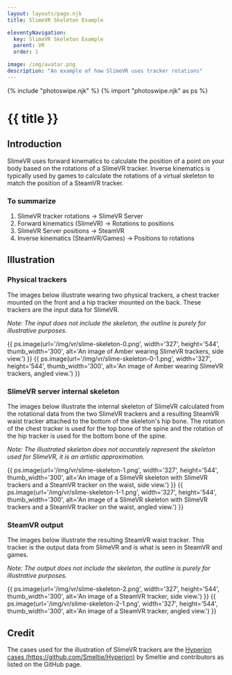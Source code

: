 ```yaml
---
layout: layouts/page.njk
title: SlimeVR Skeleton Example

eleventyNavigation:
  key: SlimeVR Skeleton Example
  parent: VR
  order: 1

image: /img/avatar.png
description: "An example of how SlimeVR uses tracker rotations"
---
```

{% include "photoswipe.njk" %}
{% import "photoswipe.njk" as ps %}

# {{ title }}

## Introduction

SlimeVR uses forward kinematics to calculate the position of a point on your body based on the rotations of a SlimeVR tracker. Inverse kinematics is typically used by games to calculate the rotations of a virtual skeleton to match the position of a SteamVR tracker.

### To summarize

1. SlimeVR tracker rotations -> SlimeVR Server
2. Forward kinematics (SlimeVR) -> Rotations to positions
3. SlimeVR Server positions -> SteamVR
4. Inverse kinematics (SteamVR/Games) -> Positions to rotations

## Illustration

### Physical trackers

The images below illustrate wearing two physical trackers, a chest tracker mounted on the front and a hip tracker mounted on the back. These trackers are the input data for SlimeVR.

_Note: The input does not include the skeleton, the outline is purely for illustrative purposes._

<div class="pswp-gallery is-flex is-gap-1">
{{ ps.image(url='/img/vr/slime-skeleton-0.png', width='327', height='544', thumb_width='300', alt='An image of Amber wearing SlimeVR trackers, side view.') }}
{{ ps.image(url='/img/vr/slime-skeleton-0-1.png', width='327', height='544', thumb_width='300', alt='An image of Amber wearing SlimeVR trackers, angled view.') }}
</div>

### SlimeVR server internal skeleton

The images below illustrate the internal skeleton of SlimeVR calculated from the rotational data from the two SlimeVR trackers and a resulting SteamVR waist tracker attached to the bottom of the skeleton's hip bone. The rotation of the chest tracker is used for the top bone of the spine and the rotation of the hip tracker is used for the bottom bone of the spine.

_Note: The illustrated skeleton does not accurately represent the skeleton used for SlimeVR, it is an artistic approximation._

<div class="pswp-gallery is-flex is-gap-1">
{{ ps.image(url='/img/vr/slime-skeleton-1.png', width='327', height='544', thumb_width='300', alt='An image of a SlimeVR skeleton with SlimeVR trackers and a SteamVR tracker on the waist, side view.') }}
{{ ps.image(url='/img/vr/slime-skeleton-1-1.png', width='327', height='544', thumb_width='300', alt='An image of a SlimeVR skeleton with SlimeVR trackers and a SteamVR tracker on the waist, angled view.') }}
</div>

### SteamVR output

The images below illustrate the resulting SteamVR waist tracker. This tracker is the output data from SlimeVR and is what is seen in SteamVR and games.

_Note: The output does not include the skeleton, the outline is purely for illustrative purposes._

<div class="pswp-gallery is-flex is-gap-1">
{{ ps.image(url='/img/vr/slime-skeleton-2.png', width='327', height='544', thumb_width='300', alt='An image of a SteamVR tracker, side view.') }}
{{ ps.image(url='/img/vr/slime-skeleton-2-1.png', width='327', height='544', thumb_width='300', alt='An image of a SteamVR tracker, angled view.') }}
</div>

## Credit

The cases used for the illustration of SlimeVR trackers are the [Hyperion cases (https://github.com/Smeltie/Hyperion)](https://github.com/Smeltie/Hyperion "Hyperion case GitHub page") by Smeltie and contributors as listed on the GitHub page.
